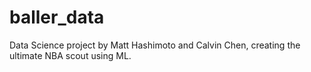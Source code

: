 # baller_data
Data Science project by Matt Hashimoto and Calvin Chen, creating the ultimate NBA scout using ML.
